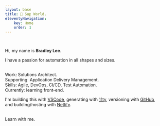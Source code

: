 ```yaml
---
layout: base
title: 👋 Sup World.
eleventyNavigation:
    key: Home
    order: 1
---
```


<br>

Hi, my name is **Bradley Lee**.
<br>

I have a passion for automation in all shapes and sizes.
<br><br>

Work: Solutions Architect.<br>
Supporting: Application Delivery Management.<br>
Skills: Agile, DevOps, CI/CD, Test Automation.<br>
Currently: learning front-end.
<br>

I'm building this with <a href="https://code.visualstudio.com" target="_blank">VSCode</a>,
generating with <a href="https://www.11ty.dev" target="_blank">11ty</a>,
versioning with <a href="https://www.github.com" target="_blank">GitHub</a>,
and building/hosting with <a href="https://www.netlify.com" target="blank">Netlify</a>.
<br><br>

Learn with me.
